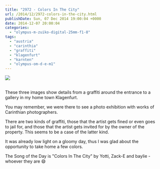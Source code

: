 ```yaml
---
title: "2972 - Colors In The City"
url: /2014/12/2972-colors-in-the-city.html
publishDate: Sun, 07 Dec 2014 19:00:04 +0000
date: 2014-12-07 20:00:04
categories: 
  - "olympus-m-zuiko-digital-25mm-f1-8"
tags: 
  - "austria"
  - "carinthia"
  - "graffiti"
  - "klagenfurt"
  - "karnten"
  - "olympus-om-d-e-m1"
---
```

<div class="container">
<div class="center"><a target="_blank" href="https://d25zfm9zpd7gm5.cloudfront.net/1200x1200/2014/20141115_171254_lr.jpg"><img src="https://d25zfm9zpd7gm5.cloudfront.net/0600x0600/2014/20141115_171254_lr.jpg" /></a></div>
</div>
<br />

These three images show details from a graffiti around the entrance to a gallery in my home town Klagenfurt.

<a target="_blank" href="https://d25zfm9zpd7gm5.cloudfront.net/1200x1200/2014/20141115_171134_lr.jpg"><img style="margin: 0pt 0px 0pt 10px; float: right;" src="https://d25zfm9zpd7gm5.cloudfront.net/0150x0150/2014/20141115_171134_lr.jpg" alt="" border="0" /></a> You may remember, we were there to see a photo exhibition with works of Carinthian photographers.

<a target="_blank" href="https://d25zfm9zpd7gm5.cloudfront.net/1200x1200/2014/20141115_171104_lr.jpg"><img style="margin: 0pt 10px 0pt 0px; float: left;" src="https://d25zfm9zpd7gm5.cloudfront.net/0150x0150/2014/20141115_171104_lr.jpg" alt="" border="0" /></a> There are two kinds of graffiti, those that the artist gets fined or even goes to jail for, and those that the artist gets invited for by the owner of the property. This seems to be a case of the latter kind.

It was already low light on a gloomy day, thus I was glad about the opportunity to take home a few colors.

The Song of the Day is "Colors In The City" by Yotti, Zack-E and baylie - whoever they are 😄
